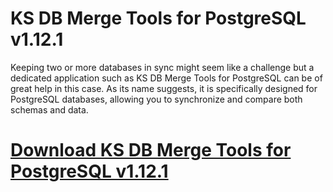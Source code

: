 # KS DB Merge Tools for PostgreSQL v1.12.1

Keeping two or more databases in sync might seem like a challenge but a dedicated application such as KS DB Merge Tools for PostgreSQL can be of great help in this case. As its name suggests, it is specifically designed for PostgreSQL databases, allowing you to synchronize and compare both schemas and data.

# [Download KS DB Merge Tools for PostgreSQL v1.12.1](https://developer.team/database-development/35392-ks-db-merge-tools-for-postgresql-v1121.html)
